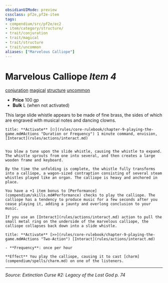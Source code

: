 ```yaml
---
obsidianUIMode: preview
cssclass: pf2e,pf2e-item
tags:
- compendium/src/pf2e/ec2
- item/category/structure/
- trait/conjuration
- trait/magical
- trait/structure
- trait/uncommon
aliases: ["Marvelous Calliope"]
---
```

# Marvelous Calliope *Item 4*  
[conjuration](conjuration.md "Conjuration School Trait")  [magical](magical.md "Magical Item Trait")  [structure](structure.md "Structure General Trait")  [uncommon](uncommon.md "Uncommon Rarity Trait")  

- **Price** 100 gp
- **Bulk** L (when not activated)

This large slide whistle appears to be made of fine brass, the sides of which are engraved with musical notes and dancing clowns.

```ad-embed-ability
title: **Activate** [⏲](rules/core-rulebook/chapter-9-playing-the-game.md#Actions "Duration or Frequency") 1 minute command, envision, [Interact](rules/actions/interact.md)


You blow a tune upon the slide whistle, causing the whistle to expand. The whistle sprouts from one into several, and then creates a large wooden frame and keyboard.

By the time the unfolding is complete, the whistle fully transforms into a calliope, a wagon-sized contraption consisting of several steam whistles played like an organ. The calliope is heavy and anchored in place.

You have a +1 item bonus to [Performance](compendium/skills.md#Performance) checks to play the calliope. The calliope has a tendency to produce music for a few seconds after you cease playing it, adding a jaunty and overlong conclusion to your music.

If you use an [Interact](rules/actions/interact.md) action to pull the small metal ring on the underside of the marvelous calliope, the calliope collapses back down into a slide whistle.
```

```ad-embed-ability
title: **Activate** [>>](rules/core-rulebook/chapter-9-playing-the-game.md#Actions "Two-Action") [Interact](rules/actions/interact.md)

- **Frequency**: once per hour

**Effect** You play the calliope, causing it to cast [charm](compendium/spells/charm.md) on one of the listeners.
```


---
*Source: Extinction Curse #2: Legacy of the Lost God p. 74*